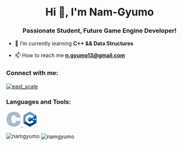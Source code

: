<h1 align="center">Hi 👋, I'm Nam-Gyumo</h1>
<h3 align="center">Passionate Student, Future Game Engine Developer!</h3>

- 🌱 I’m currently learning **C++ && Data Structures**

- 📫 How to reach me **n.gyumo13@gmail.com**

<h3 align="left">Connect with me:</h3>
<p align="left">
<a href="https://instagram.com/east_scale" target="blank"><img align="center" src="https://raw.githubusercontent.com/rahuldkjain/github-profile-readme-generator/master/src/images/icons/Social/instagram.svg" alt="east_scale" height="30" width="40" /></a>
</p>

<h3 align="left">Languages and Tools:</h3>
<p align="left"> <a href="https://www.cprogramming.com/" target="_blank" rel="noreferrer"> <img src="https://raw.githubusercontent.com/devicons/devicon/master/icons/c/c-original.svg" alt="c" width="40" height="40"/> </a> <a href="https://www.w3schools.com/cpp/" target="_blank" rel="noreferrer"> <img src="https://raw.githubusercontent.com/devicons/devicon/master/icons/cplusplus/cplusplus-original.svg" alt="cplusplus" width="40" height="40"/> </a> </p>

<p><img align="left" src="https://github-readme-stats.vercel.app/api/top-langs?username=namgyumo&show_icons=true&locale=en&layout=compact" alt="namgyumo" /></p>

<p>&nbsp;<img align="center" src="https://github-readme-stats.vercel.app/api?username=namgyumo&show_icons=true&locale=en" alt="namgyumo" /></p>


